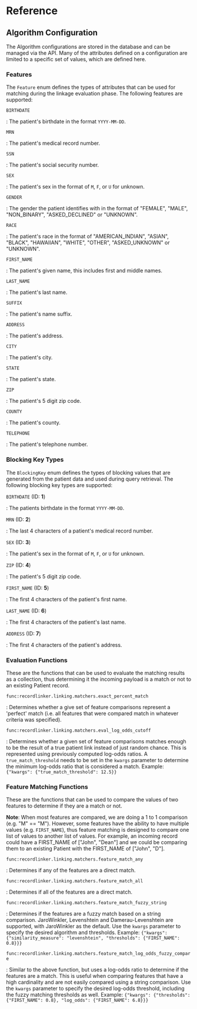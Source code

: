 # Reference

## Algorithm Configuration

The Algorithm configurations are stored in the database and can be managed via the API.
Many of the attributes defined on a configuration are limited to a specific set of values,
which are defined here.

### Features

The `Feature` enum defines the types of attributes that can be used for matching during the
linkage evaluation phase. The following features are supported:

`BIRTHDATE`

:   The patient's birthdate in the format `YYYY-MM-DD`.

`MRN`

:   The patient's medical record number.

`SSN`

:   The patient's social security number.

`SEX`

:   The patient's sex in the format of `M`, `F`, or `U` for unknown.

`GENDER`

:   The gender the patient identifies with in the format of "FEMALE", "MALE", "NON_BINARY", "ASKED_DECLINED" or "UNKNOWN".

`RACE`

:   The patient's race in the format of "AMERICAN_INDIAN", "ASIAN", "BLACK", "HAWAIIAN", "WHITE", "OTHER", "ASKED_UNKNOWN" or "UNKNOWN".

`FIRST_NAME`

:   The patient's given name, this includes first and middle names.

`LAST_NAME`

:   The patient's last name.

`SUFFIX`

:   The patient's name suffix.

`ADDRESS`

:   The patient's address.

`CITY`

:   The patient's city.

`STATE`

:   The patient's state.

`ZIP`

:   The patient's 5 digit zip code.

`COUNTY`

:   The patient's county.

`TELEPHONE`

:   The patient's telephone number.


### Blocking Key Types

The `BlockingKey` enum defines the types of blocking values that are generated from the 
patient data and used during query retrieval. The following blocking key types are supported:

`BIRTHDATE` (ID: **1**)

:   The patients birthdate in the format `YYYY-MM-DD`.

`MRN` (ID: **2**)

:   The last 4 characters of a patient's medical record number.

`SEX` (ID: **3**)

:   The patient's sex in the format of `M`, `F`, or `U` for unknown.

`ZIP` (ID: **4**)

:   The patient's  5 digit zip code.

`FIRST_NAME` (ID: **5**)

:   The first 4 characters of the patient's first name.

`LAST_NAME` (ID: **6**)

:   The first 4 characters of the patient's last name.

`ADDRESS` (ID: **7**)

:   The first 4 characters of the patient's address.


### Evaluation Functions

These are the functions that can be used to evaluate the matching results as a collection, thus
determining it the incoming payload is a match or not to an existing Patient record.

`func:recordlinker.linking.matchers.exact_percent_match`

:   Determines whether a give set of feature comparisons represent a 'perfect' match
    (i.e. all features that were compared match in whatever criteria was specified).

`func:recordlinker.linking.matchers.eval_log_odds_cutoff`

:   Determines whether a given set of feature comparisons matches enough to be the
    result of a true patient link instead of just random chance. This is represented
    using previously computed log-odds ratios. A `true_match_threshold` needs to be set
    in the `kwargs` parameter to determine the minimum log-odds ratio that is considered
    a match. Example: `{"kwargs": {"true_match_threshold": 12.5}}`

### Feature Matching Functions

These are the functions that can be used to compare the values of two features to determine
if they are a match or not.

**Note**: When most features are compared, we are doing a 1 to 1 comparison (e.g. "M" == "M").
However, some features have the ability to have multiple values (e.g. `FIRST_NAME`), thus feature
matching is designed to compare one list of values to another list of values.  For example, an
incoming record could have a FIRST_NAME of ["John", "Dean"] and we could be comparing them to an
existing Patient with the FIRST_NAME of ["John", "D"].

`func:recordlinker.linking.matchers.feature_match_any`

:   Determines if any of the features are a direct match.

`func:recordlinker.linking.matchers.feature_match_all`

:   Determines if all of the features are a direct match.

`func:recordlinker.linking.matchers.feature_match_fuzzy_string`

:   Determines if the features are a fuzzy match based on a string comparison.
    JaroWinkler, Levenshtein and Damerau-Levenshtein are supported, with JaroWinkler as the default.
    Use the `kwargs` parameter to specify the desired algorithm and thresholds.
    Example: `{"kwargs": {"similarity_measure": "levenshtein", "thresholds": {"FIRST_NAME": 0.8}}}`

`func:recordlinker.linking.matchers.feature_match_log_odds_fuzzy_compare`

:   Similar to the above function, but uses a log-odds ratio to determine if the features are a match.
    This is useful when comparing features that have a high cardinality and are not easily compared
    using a string comparison. Use the `kwargs` parameter to specify the desired log-odds threshold,
    including the fuzzy matching thresholds as well.
    Example: `{"kwargs": {"thresholds": {"FIRST_NAME": 0.8}, "log_odds": {"FIRST_NAME": 6.8}}}`
